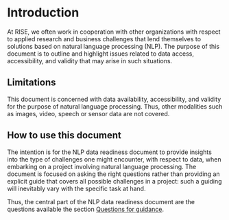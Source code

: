 # Introduction

At RISE, we often work in cooperation with other organizations with respect to applied research and business challenges 
that lend themselves to solutions based on natural language processing (NLP). The purpose of this document is to outline
and highlight issues related to data access, accessibility, and validity that may arise in such situations.


## Limitations

This document is concerned with data availability, accessibility, and validity for the purpose of natural language
processing. Thus, other modalities such as images, video, speech or sensor data are not covered. 

## How to use this document

The intention is for the NLP data readiness document to provide insights into the type of challenges one might 
encounter, with respect to data, when embarking on a project involving natural language processing. The document is focused
on asking the right questions rather than providing an explicit guide that covers all possible challenges in a project: 
such a guiding will inevitably vary with the specific task at hand. 

Thus, the central part of the NLP data readiness document are the questions available the 
section [Questions for guidance](questions-for-guidance.md).
